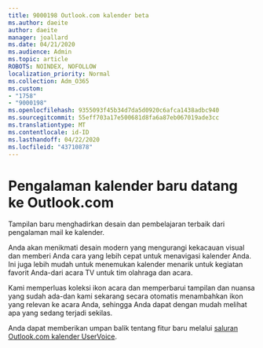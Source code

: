 ```yaml
---
title: 9000198 Outlook.com kalender beta
ms.author: daeite
author: daeite
manager: joallard
ms.date: 04/21/2020
ms.audience: Admin
ms.topic: article
ROBOTS: NOINDEX, NOFOLLOW
localization_priority: Normal
ms.collection: Adm_O365
ms.custom:
- "1758"
- "9000198"
ms.openlocfilehash: 9355093f45b34d7da5d0920c6afca1438adbc940
ms.sourcegitcommit: 55eff703a17e500681d8fa6a87eb067019ade3cc
ms.translationtype: MT
ms.contentlocale: id-ID
ms.lasthandoff: 04/22/2020
ms.locfileid: "43710878"
---
```

# <a name="new-calendar-experiences-coming-to-outlookcom"></a>Pengalaman kalender baru datang ke Outlook.com

Tampilan baru menghadirkan desain dan pembelajaran terbaik dari pengalaman mail ke kalender.

Anda akan menikmati desain modern yang mengurangi kekacauan visual dan memberi Anda cara yang lebih cepat untuk menavigasi kalender Anda. Ini juga lebih mudah untuk menemukan kalender menarik untuk kegiatan favorit Anda-dari acara TV untuk tim olahraga dan acara.

Kami memperluas koleksi ikon acara dan memperbarui tampilan dan nuansa yang sudah ada-dan kami sekarang secara otomatis menambahkan ikon yang relevan ke acara Anda, sehingga Anda dapat dengan mudah melihat apa yang sedang terjadi sekilas.

Anda dapat memberikan umpan balik tentang fitur baru melalui [saluran Outlook.com kalender UserVoice](https://go.microsoft.com/fwlink/?linkid=2103075).